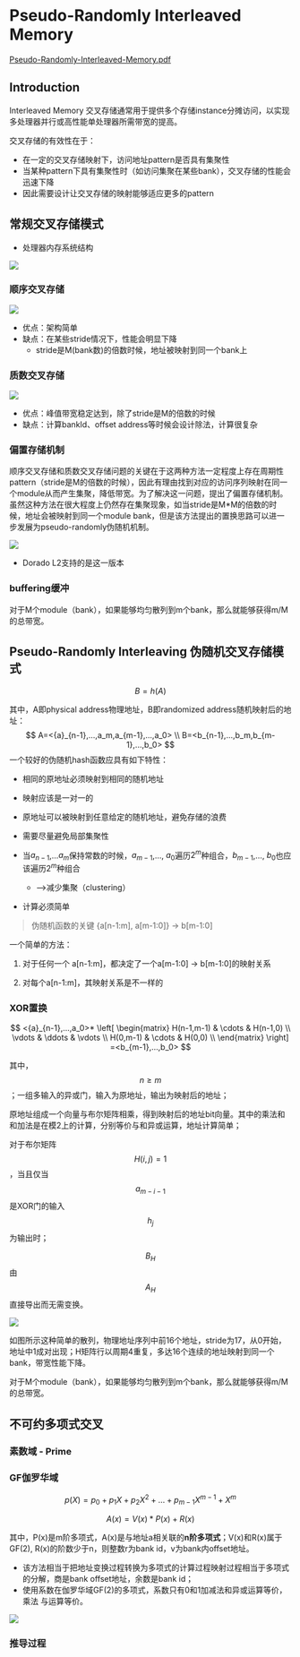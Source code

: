 # Pseudo-Randomly Interleaved Memory 

[Pseudo-Randomly-Interleaved-Memory.pdf](./docs/Pseudo-Randomly-Interleaved-Memory.pdf)

## Introduction

Interleaved Memory 交叉存储通常用于提供多个存储instance分摊访问，以实现多处理器并行或高性能单处理器所需带宽的提高。

交叉存储的有效性在于：

- 在一定的交叉存储映射下，访问地址pattern是否具有集聚性
- 当某种pattern下具有集聚性时（如访问集聚在某些bank），交叉存储的性能会迅速下降
- 因此需要设计让交叉存储的映射能够适应更多的pattern

## 常规交叉存储模式

- 处理器内存系统结构

![](./assets/image-20220902105454801.png)

### 顺序交叉存储

![](./assets/image-20220902101111742.png)

- 优点：架构简单
- 缺点：在某些stride情况下，性能会明显下降
  - stride是M(bank数)的倍数时候，地址被映射到同一个bank上

### 质数交叉存储

![](./assets/image-20220902101050243.png)

- 优点：峰值带宽稳定达到，除了stride是M的倍数的时候
- 缺点：计算bankId、offset address等时候会设计除法，计算很复杂

### 偏置存储机制

顺序交叉存储和质数交叉存储问题的关键在于这两种方法一定程度上存在周期性pattern（stride是M的倍数的时候），因此有理由找到对应的访问序列映射在同一个module从而产生集聚，降低带宽。为了解决这一问题，提出了偏置存储机制。虽然这种方法在很大程度上仍然存在集聚现象，如当stride是M*M的倍数的时候，地址会被映射到同一个module bank，但是该方法提出的置换思路可以进一步发展为pseudo-randomly伪随机机制。

![](./assets/image-20220902101013806.png)

- Dorado L2支持的是这一版本

### buffering缓冲

对于M个module（bank），如果能够均匀散列到m个bank，那么就能够获得m/M的总带宽。

## Pseudo-Randomly Interleaving 伪随机交叉存储模式

$$
B=h(A)
$$

其中，A即physical address物理地址，B即randomized address随机映射后的地址：
$$
A=<{a}_{n-1},...,a_m,a_{m-1},...,a_0>	\\
B=<b_{n-1},...,b_m,b_{m-1},...,b_0>
$$
一个较好的伪随机hash函数应具有如下特性：

- 相同的原地址必须映射到相同的随机地址
- 映射应该是一对一的                                                                                                                                                                                                                                                                                                                                                                                                                                                                                                    
- 原地址可以被映射到任意给定的随机地址，避免存储的浪费
- 需要尽量避免局部集聚性
- 当$a_{n-1}$,…$a_m$保持常数的时候，$a_{m-1}$,…, $a_0$遍历$2^m$种组合，$b_{m-1}$,…, $b_0$也应该遍历$2^m$种组合
  - ——>减少集聚（clustering）

- 计算必须简单

> 伪随机函数的关键 {a[n-1:m], a[m-1:0]}  -> b[m-1:0]

一个简单的方法：

1. 对于任何一个 a[n-1:m]，都决定了一个a[m-1:0] -> b[m-1:0]的映射关系

2. 对每个a[n-1:m]，其映射关系是不一样的

### XOR置换

$$
<{a}_{n-1},...,a_0>*
\left[
\begin{matrix}
H(n-1,m-1)	& \cdots	& H(n-1,0) \\
\vdots		& \ddots	& \vdots   \\
H(0,m-1)	& \cdots	& H(0,0)   \\
\end{matrix}
\right]
=<b_{m-1},...,b_0>
$$

其中，$$n≥m$$；一组多输入的异或门，输入为原地址，输出为映射后的地址；

原地址组成一个向量与布尔矩阵相乘，得到映射后的地址bit向量。其中的乘法和和加法是在模2上的计算，分别等价与和异或运算，地址计算简单；

对于布尔矩阵$$H(i,j)=1$$，当且仅当$$a_{m-i-1}$$是XOR门的输入$$h_j$$为输出时；

$$B_H$$由$$A_H$$直接导出而无需变换。

![](./assets/image-20220902143915623.png)

如图所示这种简单的散列，物理地址序列中前16个地址，stride为17，从0开始，地址中1成对出现；H矩阵行以周期4重复，多达16个连续的地址映射到同一个bank，带宽性能下降。

对于M个module（bank），如果能够均匀散列到m个bank，那么就能够获得m/M的总带宽。

## 不可约多项式交叉

### 素数域 - Prime

### GF伽罗华域

$$p(X)=p_0+p_1X+p_2X^2+…+p_{m-1}X^{m-1}+X^m$$

$$A(x)=V(x)*P(x)+R(x)$$

其中，P(x)是m阶多项式，A(x)是与地址a相关联的**n阶多项式**；V(x)和R(x)属于GF(2), R(x)的阶数少于n，则整数r为bank id，v为bank内offset地址。

- 该方法相当于把地址变换过程转换为多项式的计算过程映射过程相当于多项式的分解，商是bank offset地址，余数是bank id；
- 使用系数在伽罗华域GF(2)的多项式，系数只有0和1加减法和异或运算等价，乘法 与运算等价。

![](assets/image-20220905104416753.png)

### 推导过程

